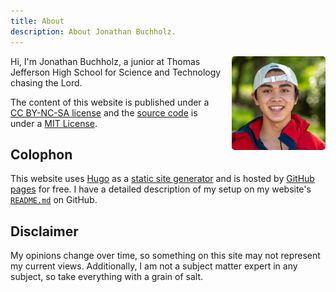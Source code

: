 ```yaml
---
title: About
description: About Jonathan Buchholz.
---
```

<img src="/portrait.webp" alt="Jonathan Buchholz" style="float:right;margin:0 0 5px 15px;width:150px;border-radius: 5px;height:auto">

Hi, I'm Jonathan Buchholz, a junior at Thomas Jefferson High School for Science and Technology chasing the Lord.

The content of this website is published under a [CC BY-NC-SA license](https://creativecommons.org/licenses/by-nc-sa/4.0/) and the [source code](https://github.com/JonathanBuchh/jonathanbuchh.github.io) is under a [MIT License](https://github.com/JonathanBuchh/jonathanbuchh.github.io/blob/main/LICENSE).

## Colophon

This website uses [Hugo](https://gohugo.io) as a [static site generator](https://en.wikipedia.org/wiki/Web_template_system#Static_site_generators) and is hosted by [GitHub pages](https://pages.github.com) for free. I have a detailed description of my setup on my website's [`README.md`](https://github.com/JonathanBuchh/jonathanbuchh.github.io#readme) on GitHub.

## Disclaimer

My opinions change over time, so something on this site may not represent my current views. Additionally, I am not a subject matter expert in any subject, so take everything with a grain of salt.
